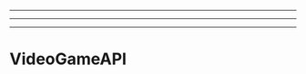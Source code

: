 -------------------------------------------------------------------------------------------------
----------------------------------------------------------------------------------------------------
-------------------------------------------------------
# VideoGameAPI
